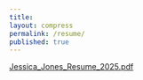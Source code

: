 ```yaml
---
title:
layout: compress
permalink: /resume/
published: true
---
```



[Jessica_Jones_Resume_2025.pdf](https://github.com/user-attachments/files/18973388/Jessica_Jones_2025.pdf)
